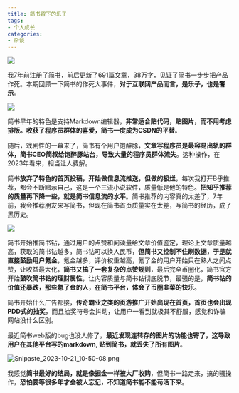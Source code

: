 ```yaml
---
title: 简书留下的乐子
tags:
- 个人成长
categories:
- 杂谈
---
```


![](https://cdn.fangyuanxiaozhan.com/assets/1697953755700MMwfhTN7.png)


我7年前注册了简书，前后更新了691篇文章，38万字，见证了简书一步步把产品作死。本期回顾一下简书的作死大事件，**对于互联网产品而言，是乐子，也是警示**。

![](https://cdn.fangyuanxiaozhan.com/assets/1697953755961Dpf7f7wB.png)


简书早年的特色是支持Markdown编辑器，**非常适合贴代码，贴图片，而不用考虑排版。收获了程序员群体的喜爱，简书一度成为CSDN的平替**。


随后，戏剧性的一幕来了，简书有个用户饱醉豚，**文章写程序员是最容易出轨的群体，简书CEO简叔给饱醉豚站台，导致大量的程序员群体流失**。这种操作，在2023年看来，相当让人费解。

简书**放弃了特色的首页投稿，开始做信息流推送，但做的极烂**，每次我打开B乎推荐，都会不断暗示自己，这是一个三流小说软件，质量低是他的特色。**把知乎推荐的质量再下降一些，就是简书信息流的水平**。简书推荐的内容真的太差了，7年前，我会推荐朋友来写简书，但现在简书首页质量实在太差，写简书的经历，成了黑历史。

![](https://cdn.fangyuanxiaozhan.com/assets/1697953755747Q80MA42y.png)

简书开始推简书钻，通过用户的点赞和阅读量给文章价值鉴定，理论上文章质量越高，获取的简书钻越多，简书钻可以换人民币，**但简书又控制不住刷数据，于是就直接鼓励用户氪金**，氪金越多，评价权重越高，氪了金的用户开始只在熟人之间点赞，让收益最大化，**简书又搞了一套复杂的点赞规则**，最后完全币圈化，简书官方开始**鼓吹简书钻的理财属性**，让内容质量与简书钻彻底脱节，最骚的是，**简书钻的价值还暴跌，那些氪了金的人，在简书平台，体会了币圈韭菜的快乐**。


简书开始什么广告都接，**传奇霸业之类的页游推广开始出现在首页，首页也会出现PDD式的抽奖**，而且抽奖符号会抖动，让用户一看到就极其不舒服，感觉和诈骗网站没什么区别。

最近简书web版的bug也没人修了，**最近发现连转存的图片的功能也寄了，这导致用户在其他平台写的markdown, 贴到简书，就丢失了所有图片**。

![Snipaste_2023-10-21_10-50-08.png](https://cdn.fangyuanxiaozhan.com/assets/1697953755835hDK3DKiX.png)

我感觉**简书最好的结局，就是像掘金一样被大厂收购**，但简书一路走来，搞的骚操作，**恐怕要等很多年才会被人忘记，不知道简书能不能苟活下来**。
